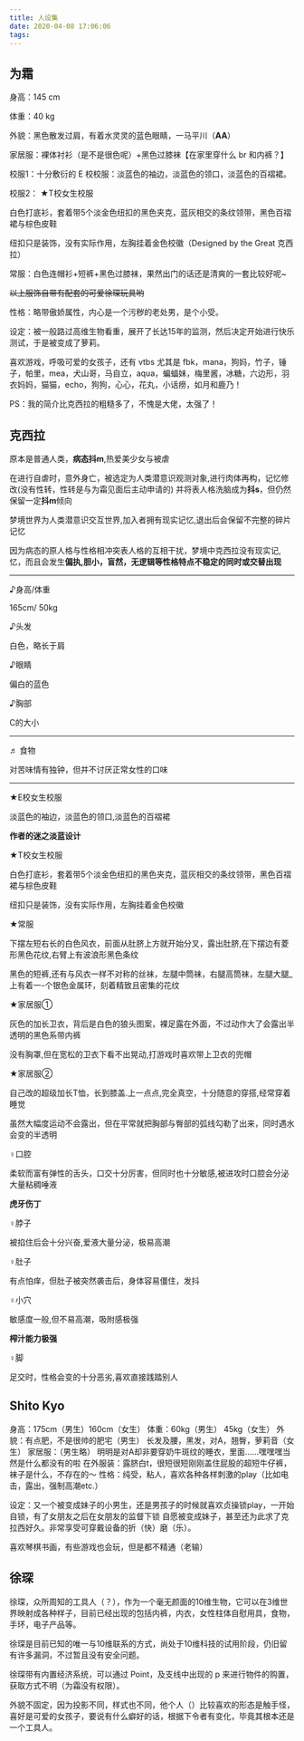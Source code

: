 ```yaml
---
title: 人设集
date: 2020-04-08 17:06:06
tags:
---
```


## 为霜

身高：145 cm

体重：40 kg

外貌：黑色散发过肩，有着水灵灵的蓝色眼睛，一马平川（**AA**）

家居服：裸体衬衫（是不是很色呢）+黑色过膝袜【在家里穿什么 br 和内裤？】

校服1：十分敷衍的 E 校校服：淡蓝色的袖边，淡蓝色的领口，淡蓝色的百褶裙。

 校服2： ★T校女生校服

白色打底衫，套着带5个淡金色纽扣的黑色夹克，蓝灰相交的条纹领带，黑色百褶裙与棕色皮鞋

纽扣只是装饰，没有实际作用，左胸挂着金色校徽（Designed by the Great 克西拉）

常服：白色连帽衫+短裤+黑色过膝袜，果然出门的话还是清爽的一套比较好呢~

~~以上服饰自带有配套的可爱徐琛玩具哟~~

性格：略带傲娇属性，内心是一个污秽的老处男，是个小受。

设定：被一般路过高维生物看重，展开了长达15年的监测，然后决定开始进行快乐测试，于是被变成了萝莉。

喜欢游戏，呼吸可爱的女孩子，还有 vtbs 尤其是 fbk，mana，狗妈，竹子，锤子，帕里，mea，犬山哥，马自立，aqua，蝙蝠妹，梅里酱，冰糖，六边形，羽衣妈妈，猫猫，echo，狗狗，心心，花丸，小话痨，如月和鹿乃！

PS：我的简介比克西拉的粗糙多了，不愧是大佬，太强了！

## 克西拉

原本是普通人类，**病态抖m**,热爱美少女与被虐

在进行自虐时，意外身亡，被选定为人类潜意识观测对象,进行肉体再构，记忆修改(没有性转，性转是与为霜见面后主动申请的) 并将表人格洗脑成为**抖s**，但仍然保留一定**抖m**倾向

梦境世界为人类潜意识交互世界,加入者拥有现实记忆,退出后会保留不完整的碎片记忆

因为病态的原人格与性格相冲突表人格的互相干扰，梦境中克西拉没有现实记,忆，而且会发生**偏执,胆小，盲然，无逻辑等性格特点不稳定的同时或交替出现**

***

♪身高/体重

165cm/ 50kg

♪头发

白色，略长于肩

♪眼睛

偏白的蓝色

♪胸部

C的大小

***

♬ 食物

对苦味情有独钟，但并不讨厌正常女性的口味

***

★E校女生校服

淡蓝色的袖边，淡蓝色的领口,淡蓝色的百褶裙

**作者的迷之淡蓝设计**

★T校女生校服

白色打底衫，套着带5个淡金色纽扣的黑色夹克，蓝灰相交的条纹领带，黑色百褶裙与棕色皮鞋

纽扣只是装饰，没有实际作用，左胸挂着金色校徽

★常服

下摆左短右长的白色风衣，前面从肚脐上方就开始分叉，露出肚脐,在下摆边有菱形黑色花纹,右臂上有波浪形黑色条纹

黑色的短裤,还有与风衣一样不对称的丝袜，左腿中筒袜，右腿高筒袜，左腿大腿_上有着一-个银色金属环，刻着精致且密集的花纹

★家居服①

灰色的加长卫衣，背后是白色的狼头图案，裸足露在外面，不过动作大了会露出半透明的黑色系带内裤

没有胸罩,但在宽松的卫衣下看不出晃动,打游戏时喜欢带上卫衣的兜帽

★家居服②

自己改的超级加长T恤，长到膝盖.上一点点,完全真空，十分随意的穿搭,经常穿着睡觉

虽然大幅度运动不会露出，但在平常就把胸部与臀部的弧线勾勒了出来，同时遇水会变的半透明

♀口腔

柔软而富有弹性的舌头，口交十分厉害，但同时也十分敏感,被进攻时口腔会分泌大量粘稠唾液

**虎牙伤丁**

♀脖子

被掐住后会十分兴奋,爱液大量分泌，极易高潮

♀肚子

有点怕痒，但肚子被突然袭击后，身体容易僵住，发抖

♀小穴

敏感度一般,但不易高潮，吸附感极强

**榨汁能力极强**

♀脚

足交时，性格会变的十分恶劣,喜欢直接践踏别人

## Shito Kyo

身高：175cm（男生）160cm（女生）
体重：60kg（男生） 45kg（女生）
外貌：有点肥，不是很帅的肥宅（男生）
            长发及腰，黑发，对A，翘臀，萝莉音（女生）
家居服：（男生略）
              明明是对A却非要穿奶牛斑纹的睡衣，里面……嘿嘿嘿当然是什么都没有的啦
在外服装：露脐白t，很短很短刚刚盖住屁股的超短牛仔裤，袜子是什么，不存在的～
性格：纯受，粘人，喜欢各种各样刺激的play（比如电击，露出，强制高潮etc.）

设定：又一个被变成妹子的小男生，还是男孩子的时候就喜欢贞操锁play，一开始自锁，有了女朋友之后在女朋友的监督下锁
自愿被变成妹子，甚至还为此求了克拉西好久。非常享受可穿戴设备的折（快）磨（乐）。

喜欢琴棋书画，有些游戏也会玩，但是都不精通（老输）

## 徐琛

徐琛，众所周知的工具人（？），作为一个毫无颜面的10维生物，它可以在3维世界映射成各种样子，目前已经出现的包括内裤，内衣，女性柱体自慰用具，食物，手环，电子产品等。

徐琛是目前已知的唯一与10维联系的方式，尚处于10维科技的试用阶段，仍旧留有许多漏洞，不过暂且没有安全问题。

徐琛带有内置经济系统，可以通过 Point，及支线中出现的 p 来进行物件的购置，获取方式不明（为霜没有权限）。

外貌不固定，因为投影不同，样式也不同，他个人（）比较喜欢的形态是触手怪，喜好是可爱的女孩子，要说有什么癖好的话，根据下令者有变化，毕竟其根本还是一个工具人。

